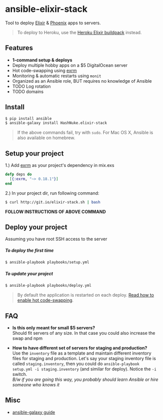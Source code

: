 # ansible-elixir-stack

Tool to deploy [Elixir](http://elixir-lang.org/) & [Phoenix](http://www.phoenixframework.org) apps to servers.

> To deploy to Heroku, use the [Heroku Elixir buildpack](https://github.com/HashNuke/heroku-buildpack-elixir) instead.

## Features

* **1-command setup & deploys**
* Deploy multiple hobby apps on a $5 DigitalOcean server
* Hot code-swapping using [exrm](https://github.com/bitwalker/exrm)
* Monitoring & automatic restarts using `monit`
* Organized as an Ansible role, BUT requires no knowledge of Ansible
* TODO Log rotation
* TODO domains

## Install

```sh
$ pip install ansible
$ ansible-galaxy install HashNuke.elixir-stack
```

> If the above commands fail, try with `sudo`.
> For Mac OS X, Ansible is also available on homebrew.

## Setup your project

1.) Add [exrm](https://github.com/bitwalker/exrm) as your project's dependency in mix.exs

```elixir
defp deps do
  [{:exrm, "~> 0.18.1"}]
end
```

2.) In your project dir, run following command:

```sh
$ curl http://git.io/elixir-stack.sh | bash
```

**FOLLOW INSTRUCTIONS OF ABOVE COMMAND**

## Deploy your project

Assuming you have root SSH access to the server

##### To deploy the first time

```sh
$ ansible-playbook playbooks/setup.yml
```

##### To update your project

```sh
$ ansible-playbook playbooks/deploy.yml
```

> By default the application is restarted on each deploy. [Read how to enable hot code-swapping](docs/hot-code-swapping.md).


## FAQ

* **Is this only meant for small $5 servers?**  
Should fit servers of any size. In that case you could also increase the swap and npm

* **How to have different set of servers for staging and production?**  
Use the `inventory` file as a template and maintain different inventory files for staging and production. Let's say your staging inventory file is called `staging.inventory`, then you could do `ansible-playbook setup.yml -i staging.inventory` (and similar for deploy). Notice the `-i` switch.  
*B/w if you are going this way, you probably should learn Ansible or hire someone who knows it*


## Misc

* [ansible-galaxy guide](http://docs.ansible.com/galaxy.html#installing-roles)
